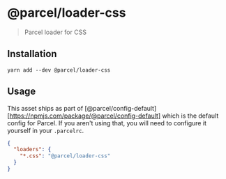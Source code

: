 # @parcel/loader-css

> Parcel loader for CSS

## Installation

```
yarn add --dev @parcel/loader-css
```

## Usage

This asset ships as part of [@parcel/config-default][https://npmjs.com/package/@parcel/config-default]
which is the default config for Parcel. If you aren't using that, you will need
to configure it yourself in your `.parcelrc`.

```json
{
  "loaders": {
    "*.css": "@parcel/loader-css"
  }
}
```
